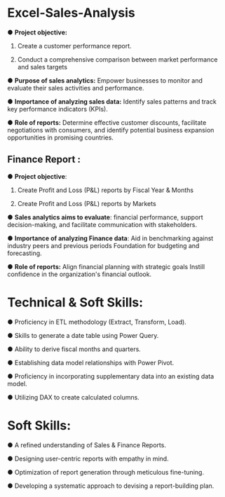 # Excel-Sales-Analysis

&#9679; **Project objective:**
 
 1. Create a customer performance report.

2. Conduct a comprehensive comparison between market performance and sales targets

&#9679; **Purpose of sales analytics:** Empower businesses to monitor and evaluate their sales activities and performance.

&#9679; **Importance of analyzing sales data:** Identify sales patterns and track key performance indicators (KPIs).

&#9679; **Role of reports:** Determine effective customer discounts, facilitate negotiations with consumers, and identify potential business expansion opportunities in promising countries.

## Finance Report :

&#9679; **Project objective**:

1. Create Profit and Loss (P&L) reports by Fiscal Year & Months

2. Create Profit and Loss (P&L) reports by Markets

&#9679; **Sales analytics aims to evaluate**: financial performance, support decision-making, and facilitate communication with stakeholders.

&#9679; **Importance of analyzing Finance data**: Aid in benchmarking against industry peers and previous periods Foundation for budgeting and forecasting.

&#9679; **Role of reports:** Align financial planning with strategic goals Instill confidence in the organization's financial outlook.

# Technical & Soft Skills:

&#9679; Proficiency in ETL methodology (Extract, Transform, Load).

&#9679; Skills to generate a date table using Power Query.

&#9679; Ability to derive fiscal months and quarters.

&#9679; Establishing data model relationships with Power Pivot.

&#9679; Proficiency in incorporating supplementary data into an existing data model.

&#9679; Utilizing DAX to create calculated columns.

# Soft Skills:

&#9679;  A refined understanding of Sales & Finance Reports.

&#9679; Designing user-centric reports with empathy in mind.

&#9679; Optimization of report generation through meticulous fine-tuning.

&#9679; Developing a systematic approach to devising a report-building plan.
